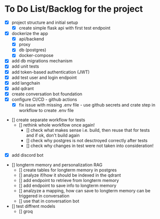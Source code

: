 # To Do List/Backlog for the project
- [x] project structure and initial setup
    - [x] create simple flask api with first test endpoint
- [x] dockerize the app
    - [x] api/backend
    - [x] proxy
    - [x] db (postgres)
    - [x] docker-compose
- [x] add db migrations mechanism
- [x] add unit tests
- [x] add token-based authentication (JWT)
- [x] add test user and login endpoint
- [x] add langchain
- [x] add qdrant
- [x] create conversation bot foundation
- [x] configure CI/CD - github actions
    - [x] fix issue with missing .env file - use github secrets and crate step in workflow to create .env file
- [] create separate workflow for tests
    - [] rethink whole workflow once again!
        - [] check what makes sense i.e. build, then reuse that for tests and if ok, don't build again
        - [] check why postgres is not desctroyed correctly after tests
        - [] check why changes in test were not taken into consideration!
- [x] add discord bot
- [] longterm memory and personalization RAG
    - [] create tables for longterm memory in postgres
    - [] analyze if/how it should be indexed in the qdrant
    - [] add endpoint to retrieve from longterm memory
    - [] add endpoint to save info to longterm memory
    - [] analzyze a mapping, how can save to longterm memory can be triggered in conversation
    - [] use that in conversation bot
- [] test diffrent models
    - [] groq
